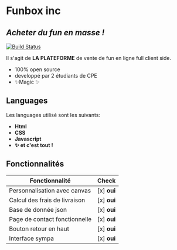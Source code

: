 # Funbox inc
## _Acheter du fun en masse !_



[![Build Status](https://travis-ci.org/joemccann/dillinger.svg?branch=master)](https://travis-ci.org/joemccann/dillinger)

Il s'agit de **LA PLATEFORME** de vente de fun en ligne full client side.

- 100% open source
- developpé par 2 étudiants de CPE
- ✨Magic ✨

## Languages
Les languages utilisé sont les suivants:
- **Html**
- **CSS**
- **Javascript**
- **✨ et c'est tout !**
## Fonctionnalités

| Fonctionnalité | Check |
| ------ | ------ |
| Personnalisation avec canvas | [x] **oui** |
| Calcul des frais de livraison | [x] **oui** |
| Base de donnée json | [x] **oui** |
| Page de contact fonctionnelle | [x] **oui** |
| Bouton retour en haut | [x] **oui** |
| Interface sympa | [x] **oui** |

